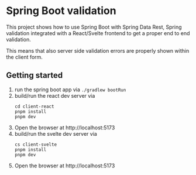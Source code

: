 # Spring Boot validation

This project shows how to use
Spring Boot with Spring Data Rest, 
Spring validation integrated with
a React/Svelte frontend to get 
a proper end to end validation.

This means that also server side validation
errors are properly shown within the client
form.

## Getting started

1. run the spring boot app via `./gradlew bootRun`
2. build/run the react dev server via 
    ```
    cd client-react
    pnpm install
    pnpm dev
    ```
3. Open the browser at http://localhost:5173
4. build/run the svelte dev server via
   ```
   cs client-svelte
   pnpm install
   pnpm dev
   ```
5. Open the browser at http://localhost:5173
